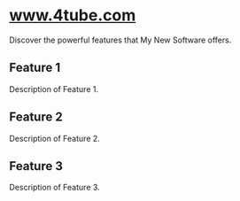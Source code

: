 # www.4tube.com

Discover the powerful features that My New Software offers.

## Feature 1

Description of Feature 1.

## Feature 2

Description of Feature 2.

## Feature 3

Description of Feature 3.
